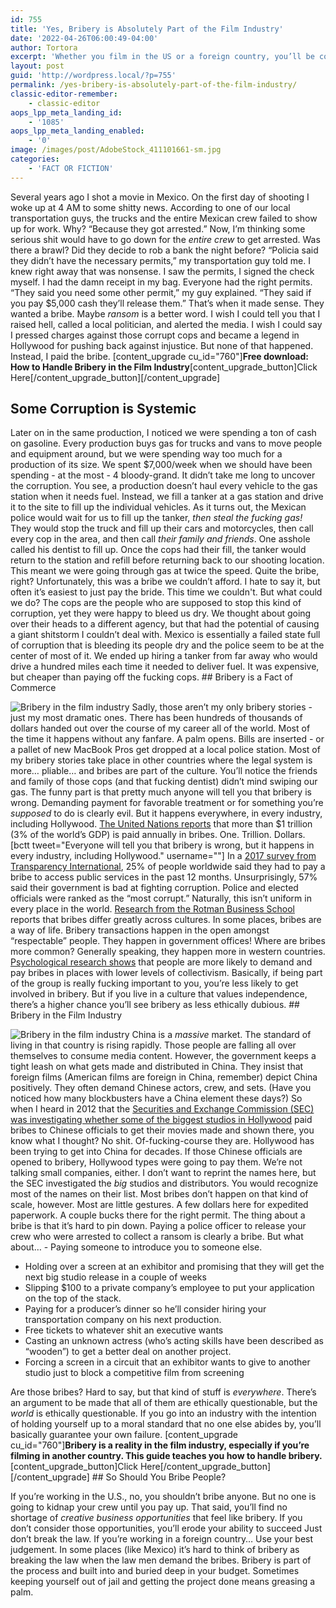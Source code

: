 ```yaml
---
id: 755
title: 'Yes, Bribery is Absolutely Part of the Film Industry'
date: '2022-04-26T06:00:49-04:00'
author: Tortora
excerpt: 'Whether you film in the US or a foreign country, you’ll be confronted with bribery at some point. It’s a nasty part of the film industry and it is a lot less prevalent today that it once was.'
layout: post
guid: 'http://wordpress.local/?p=755'
permalink: /yes-bribery-is-absolutely-part-of-the-film-industry/
classic-editor-remember:
    - classic-editor
aops_lpp_meta_landing_id:
    - '1085'
aops_lpp_meta_landing_enabled:
    - '0'
image: /images/post/AdobeStock_411101661-sm.jpg
categories:
    - 'FACT OR FICTION'
---
```


Several years ago I shot a movie in Mexico. On the first day of shooting I woke up at 4 AM to some shitty news. According to one of our local transportation guys, the trucks and the entire Mexican crew failed to show up for work. Why? “Because they got arrested.” Now, I’m thinking some serious shit would have to go down for the *entire crew* to get arrested. Was there a brawl? Did they decide to rob a bank the night before? “Policia said they didn’t have the necessary permits,” my transportation guy told me. I knew right away that was nonsense. I saw the permits, I signed the check myself. I had the damn receipt in my bag. Everyone had the right permits. “They said you need some other permit,” my guy explained. “They said if you pay $5,000 cash they’ll release them.” That’s when it made sense. They wanted a bribe. Maybe *ransom* is a better word. I wish I could tell you that I raised hell, called a local politician, and alerted the media. I wish I could say I pressed charges against those corrupt cops and became a legend in Hollywood for pushing back against injustice. But none of that happened. Instead, I paid the bribe. \[content\_upgrade cu\_id="760"\]**Free download: How to Handle Bribery in the Film Industry**\[content\_upgrade\_button\]Click Here\[/content\_upgrade\_button\]\[/content\_upgrade\]

## Some Corruption is Systemic

 Later on in the same production, I noticed we were spending a ton of cash on gasoline. Every production buys gas for trucks and vans to move people and equipment around, but we were spending way too much for a production of its size. We spent $7,000/week when we should have been spending - at the most - 4 bloody-grand. It didn’t take me long to uncover the corruption. You see, a production doesn’t haul every vehicle to the gas station when it needs fuel. Instead, we fill a tanker at a gas station and drive it to the site to fill up the individual vehicles. As it turns out, the Mexican police would wait for us to fill up the tanker, *then steal the fucking gas!* They would stop the truck and fill up their cars and motorcycles, then call every cop in the area, and then call *their family and friends*. One asshole called his dentist to fill up. Once the cops had their fill, the tanker would return to the station and refill before returning back to our shooting location. This meant we were going through gas at twice the speed. Quite the bribe, right? Unfortunately, this was a bribe we couldn’t afford. I hate to say it, but often it’s easiest to just pay the bride. This time we couldn't. But what could we do? The cops are the people who are supposed to stop this kind of corruption, yet they were happy to bleed us dry. We thought about going over their heads to a different agency, but that had the potential of causing a giant shitstorm I couldn’t deal with. Mexico is essentially a failed state full of corruption that is bleeding its people dry and the police seem to be at the center of most of it. We ended up hiring a tanker from far away who would drive a hundred miles each time it needed to deliver fuel. It was expensive, but cheaper than paying off the fucking cops. ## Bribery is a Fact of Commerce

 ![Bribery in the film industry](http://wordpress.local/wp-content/uploads/2023/05/AdobeStock_138711653-sm.jpg) Sadly, those aren’t my only bribery stories - just my most dramatic ones. There has been hundreds of thousands of dollars handed out over the course of my career all of the world. Most of the time it happens without any fanfare. A palm opens. Bills are inserted - or a pallet of new MacBook Pros get dropped at a local police station. Most of my bribery stories take place in other countries where the legal system is more… pliable… and bribes are part of the culture. You’ll notice the friends and family of those cops (and that fucking dentist) didn’t mind swiping our gas. The funny part is that pretty much anyone will tell you that bribery is wrong. Demanding payment for favorable treatment or for something you’re *supposed* to do is clearly evil. But it happens everywhere, in every industry, including Hollywood. [The United Nations reports](https://news.un.org/en/story/2018/12/1027971) that more than $1 trillion (3% of the world’s GDP) is paid annually in bribes. One. Trillion. Dollars. \[bctt tweet="Everyone will tell you that bribery is wrong, but it happens in every industry, including Hollywood." username=""\] In a [2017 survey from Transparency International](https://www.transparency.org/news/feature/global_corruption_barometer_citizens_voices_from_around_the_world), 25% of people worldwide said they had to pay a bribe to access public services in the past 12 months. Unsurprisingly, 57% said their government is bad at fighting corruption. Police and elected officials were ranked as the “most corrupt.” Naturally, this isn’t uniform in every place in the world. [Research from the Rotman Business School](https://www.psychologytoday.com/us/basics/education) reports that bribes differ greatly across cultures. In some places, bribes are a way of life. Bribery transactions happen in the open amongst “respectable” people. They happen in government offices! Where are bribes more common? Generally speaking, they happen more in western countries. [Psychological research shows](https://www.psychologytoday.com/us/blog/out-character/201106/culture-bribery) that people are more likely to demand and pay bribes in places with lower levels of collectivism. Basically, if being part of the group is really fucking important to you, you’re less likely to get involved in bribery. But if you live in a culture that values independence, there’s a higher chance you’ll see bribery as less ethically dubious. ## Bribery in the Film Industry

 ![Bribery in the film industry](http://wordpress.local/wp-content/uploads/2023/05/AdobeStock_593269894-sm.jpg) China is a *massive* market. The standard of living in that country is rising rapidly. Those people are falling all over themselves to consume media content. However, the government keeps a tight leash on what gets made and distributed in China. They insist that foreign films (American films are foreign in China, remember) depict China positively. They often demand Chinese actors, crew, and sets. (Have you noticed how many blockbusters have a China element these days?) So when I heard in 2012 that the [Securities and Exchange Commission (SEC) was investigating whether some of the biggest studios in Hollywood](https://www.nytimes.com/2012/04/25/business/global/sec-asks-if-hollywood-paid-bribes-in-china.html) paid bribes to Chinese officials to get their movies made and shown there, you know what I thought? No shit. Of-fucking-course they are. Hollywood has been trying to get into China for decades. If those Chinese officials are opened to bribery, Hollywood types were going to pay them. We’re not talking small companies, either. I don’t want to reprint the names here, but the SEC investigated the *big* studios and distributors. You would recognize most of the names on their list. Most bribes don’t happen on that kind of scale, however. Most are little gestures. A few dollars here for expedited paperwork. A couple bucks there for the right permit. The thing about a bribe is that it’s hard to pin down. Paying a police officer to release your crew who were arrested to collect a ransom is clearly a bribe. But what about… - Paying someone to introduce you to someone else.
- Holding over a screen at an exhibitor and promising that they will get the next big studio release in a couple of weeks
- Slipping $100 to a private company’s employee to put your application on the top of the stack.
- Paying for a producer’s dinner so he’ll consider hiring your transportation company on his next production.
- Free tickets to whatever shit an executive wants
- Casting an unknown actress (who’s acting skills have been described as “wooden”) to get a better deal on another project.
- Forcing a screen in a circuit that an exhibitor wants to give to another studio just to block a competitive film from screening
 
 Are those bribes? Hard to say, but that kind of stuff is *everywhere*. There’s an argument to be made that all of them are ethically questionable, but the *world* is ethically questionable. If you go into an industry with the intention of holding yourself up to a moral standard that no one else abides by, you’ll basically guarantee your own failure. \[content\_upgrade cu\_id="760"\]**Bribery is a reality in the film industry, especially if you’re filming in another country. This guide teaches you how to handle bribery.**\[content\_upgrade\_button\]Click Here\[/content\_upgrade\_button\]\[/content\_upgrade\] ## So Should You Bribe People?

 If you’re working in the U.S., no, you shouldn’t bribe anyone. But no one is going to kidnap your crew until you pay up. That said, you’ll find no shortage of *creative business opportunities* that feel like bribery. If you don’t consider those opportunities, you’ll erode your ability to succeed Just don’t break the law. If you’re working in a foreign country… Use your best judgement. In some places (like Mexico) it’s hard to think of bribery as breaking the law when the law men demand the bribes. Bribery is part of the process and built into and buried deep in your budget. Sometimes keeping yourself out of jail and getting the project done means greasing a palm.